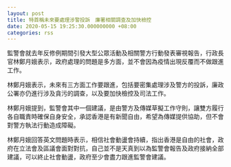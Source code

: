 ```yaml
---
layout: post
title: 特首稱未來要處理涉警投訴　廉署相關調查及加快檢控
date: 2020-05-15 19:25:30.000000000 +08:00
categories: rss
---
```


監警會就去年反修例期間引發大型公眾活動及相關警方行動發表審視報告，行政長官林鄭月娥表示，政府處理的問題是多方面，並不會因為疫情出現反覆而不做跟進工作。

林鄭月娥表示，未來有三方面工作要跟進，包括要密集處理涉及警方的投訴，廉政公署亦仍進行涉及貪污的調查，以及要加快檢控及司法工作。

林鄭月娥提到，監警會其中一個建議，是由警方及傳媒草擬工作守則，讓雙方履行各自職責時確保自身安全，承認香港是有新聞自由，希望為傳媒提供協助，但不會對警方執法行動造成障礙。

林鄭月娥回答英文問題時表示，相信社會動盪會持續，指出香港是自由的社會，政府在立法會及區議會面對對抗，自己並不是天真到以為監警會報告及政府接納全部建議，可以終止社會動盪，政府至少會盡力跟進監警會建議。
